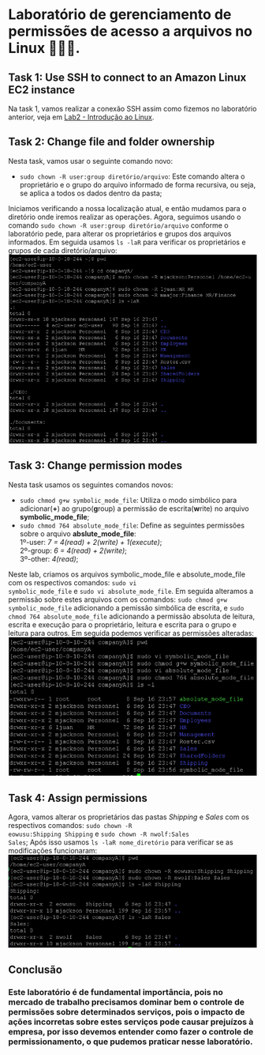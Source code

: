 # Laboratório de gerenciamento de permissões de acesso a arquivos no Linux 📄📁🐧.


## Task 1: Use SSH to connect to an Amazon Linux EC2 instance

Na task 1, vamos realizar a conexão SSH assim como fizemos no laboratório anterior, veja em [Lab2 - Introdução ao Linux](https://github.com/RodrigoArraes07/Labs-AWS/blob/main/Lab2-IntroducaoLinux/README.md).

## Task 2: Change file and folder ownership

Nesta task, vamos usar o seguinte comando novo: <br>
- <code>sudo chown -R user:group diretório/arquivo</code>: Este comando altera o proprietário e o grupo do arquivo informado de forma recursiva, ou seja, se aplica a todos os dados dentro da pasta; <br>

Iniciamos verificando a nossa localização atual, e então mudamos para o diretório onde iremos realizar as operações. Agora, seguimos usando o comando <code>sudo chown -R user:group diretório/arquivo</code> conforme o laboratório pede, para alterar os proprietários e grupos dos arquivos informados. Em seguida usamos <code>ls -laR</code> para verificar os proprietários e grupos de cada diretório/arquivo: <br>
![](images/2025-09-16-20-54-36.png)

## Task 3: Change permission modes

Nesta task usamos os seguintes comandos novos: <br>
- <code>sudo chmod g+w symbolic_mode_file</code>: Utiliza o modo simbólico para adicionar(**+**) ao grupo(**g**roup) a permissão de escrita(**w**rite) no arquivo **symbolic_mode_file**; <br>
- <code>sudo chmod 764 absolute_mode_file</code>: Define as seguintes permissões sobre o arquivo **abslute_mode_file**: <br>
1º-user: *7 = 4(read) + 2(write) + 1(execute)*; <br>
2º-group: *6 = 4(read) + 2(write)*; <br>
3º-other: *4(read)*; <br>

Neste lab, criamos os arquivos symbolic_mode_file e absolute_mode_file com os respectivos comandos: <code>sudo vi symbolic_mode_file</code> e <code>sudo vi absolute_mode_file</code>. Em seguida alteramos a permissão sobre estes arquivos com os comandos: <code>sudo chmod g+w symbolic_mode_file</code> adicionando a pemissão simbólica de escrita, e <code>sudo chmod 764 absolute_mode_file</code> adicionando a permissão absoluta de leitura, escrita e execução para o proprietário, leitura e escrita para o grupo e leitura para outros. Em seguida podemos verificar as permissões alteradas: <br>
![](images/2025-09-16-20-58-39.png)

## Task 4: Assign permissions

Agora, vamos alterar os proprietários das pastas *Shipping* e *Sales* com os respectivos comandos: <code>sudo chown -R eowusu:Shipping Shipping</code> e <code>sudo chown -R nwolf:Sales Sales</code>; Após isso usamos <code>ls -laR nome_diretório</code> para verificar se as modificações funcionaram: <br>
![](images/2025-09-16-21-01-50.png)


## Conclusão
<h3>Este laboratório é de fundamental importância, pois no mercado de trabalho precisamos dominar bem o controle de permissões sobre determinados serviços, pois o impacto de ações incorretas sobre estes serviços pode causar prejuízos à empresa, por isso devemos entender como fazer o controle de permissionamento, o que pudemos praticar nesse laboratório.</h3>